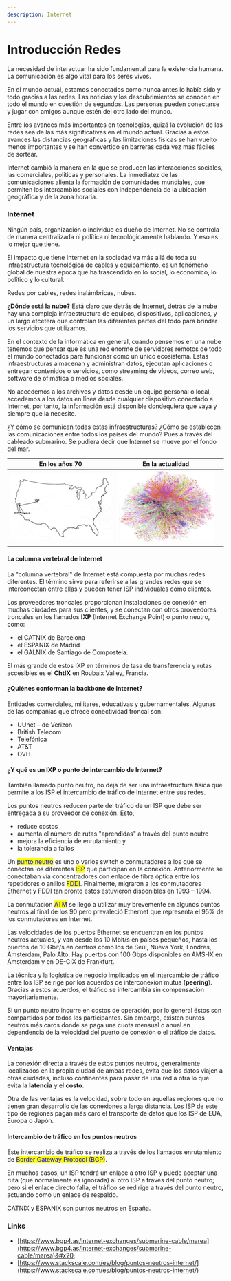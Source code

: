 ```yaml
---
description: Internet
---
```


# Introducción Redes

La necesidad de interactuar ha sido fundamental para la existencia humana.   La comunicación es algo vital para los seres vivos.&#x20;

En el mundo actual, estamos conectados como nunca antes lo había sido y todo gracias a las redes. Las noticias y los descubrimientos se conocen en todo el mundo en cuestión de segundos. Las personas pueden conectarse y jugar con amigos aunque estén del otro lado del mundo.

Entre los avances más importantes en tecnologías, quizá la evolución de las redes sea de las más significativas en el mundo actual. Gracias a estos avances las distancias geográficas y las limitaciones físicas se han vuelto menos importantes y se han convertido en barreras  cada vez más fáciles de sortear.&#x20;

Internet cambió la manera en la que se producen las interacciones sociales, las comerciales, políticas y personales. La inmediatez de las comunicaciones alienta la formación de comunidades mundiales, que permiten los intercambios sociales con independencia de la ubicación geográfica y de la zona horaria.

### Internet

Ningún país, organización o individuo es dueño de Internet. No se controla de manera centralizada ni política ni tecnológicamente hablando. Y eso es lo mejor que tiene.

El impacto que tiene Internet en la sociedad va más allá de toda su infraestructura tecnológica de cables y equipamiento, es un fenómeno global de nuestra época que ha trascendido en lo social, lo económico, lo político y lo cultural.

Redes por cables, redes inalámbricas, nubes.

**¿Dónde está la nube?** Está claro que detrás de Internet, detrás de la nube hay una compleja infraestructura de equipos, dispositivos, aplicaciones, y un largo etcétera que controlan las diferentes partes del todo para brindar los servicios que utilizamos.

En el contexto de la informática en general, cuando pensemos en una nube tenemos que pensar que es una red enorme de servidores remotos de todo el mundo conectados para funcionar como un único ecosistema. Estas infraestructuras almacenan y administran datos, ejecutan aplicaciones o entregan contenidos o servicios, como streaming de vídeos, correo web, software de ofimática o medios sociales.&#x20;

No accedemos a los archivos y datos desde un equipo personal o local, accedemos a los datos en línea desde cualquier dispositivo conectado a Internet, por tanto, la información está disponible dondequiera que vaya y siempre que la necesite. &#x20;

¿Y cómo se comunican todas estas infraestructuras? ¿Cómo se establecen las comunicaciones entre todos los países del mundo? Pues a través del cableado submarino.  Se pudiera decir que Internet se mueve por el fondo del mar.

<table><thead><tr><th>En los años 70</th><th>En la actualidad</th><th data-hidden></th></tr></thead><tbody><tr><td><img src="../../.gitbook/assets/image (91).png" alt=""></td><td><img src="../../.gitbook/assets/image (30) (1) (1).png" alt=""></td><td></td></tr></tbody></table>

#### La columna vertebral de Internet

La "columna vertebral" de Internet está compuesta por muchas redes diferentes. El término sirve para referirse a las grandes redes que se interconectan entre ellas y pueden tener ISP individuales como clientes.

Los proveedores troncales proporcionan instalaciones de conexión en muchas ciudades para sus clientes, y se conectan con otros proveedores troncales en los llamados **IXP** (Internet Exchange Point) o punto neutro, como:

* el CATNIX de Barcelona
* el ESPANIX de Madrid&#x20;
* el GALNIX de Santiago de Compostela.

El más grande de estos IXP en términos de tasa de transferencia y rutas accesibles es el **ChtIX** en Roubaix Valley, Francia.

#### ¿Quiénes conforman la backbone de Internet?

Entidades comerciales, militares, educativas y gubernamentales. Algunas de las compañías que ofrece conectividad troncal son:

* UUnet – de Verizon
* British Telecom
* Telefónica
* AT\&T
* OVH

#### ¿Y qué es un IXP o punto de intercambio de Internet?

También llamado punto neutro, no deja de ser una infraestructura física que permite a los ISP el intercambio de tráfico de Internet entre sus redes.

Los puntos neutros reducen parte del tráfico de un ISP que debe ser entregada a su proveedor de conexión. Esto,

* reduce costos
* aumenta el número de rutas "aprendidas" a través del punto neutro
* mejora la eficiencia de enrutamiento y
* la tolerancia a fallos

Un <mark style="color:blue;">punto neutro</mark> es uno o varios switch o conmutadores a los que se conectan los diferentes <mark style="color:blue;">ISP</mark> que participan en la conexión. Anteriormente se conectaban vía concentradores con enlace de fibra óptica entre los repetidores o anillos <mark style="color:blue;">FDDI</mark>. Finalmente, migraron a los conmutadores Ethernet y FDDI tan pronto estos estuvieron disponibles en 1993 – 1994.

La conmutación <mark style="color:blue;">ATM</mark> se llegó a utilizar muy brevemente en algunos puntos neutros al final de los 90 pero prevaleció Ethernet que representa el 95% de los conmutadores en Internet.

Las velocidades de los puertos Ethernet se encuentran en los puntos neutros actuales, y van desde los  10 Mbit/s en países pequeños, hasta los puertos de 10 Gbit/s en centros como los de Seúl, Nueva York, Londres, Ámsterdam, Palo Alto. Hay puertos con 100 Gbps disponibles en AMS-IX en Ámsterdam y en DE-CIX de Frankfurt.

La técnica y la logística de negocio implicados en el intercambio de tráfico entre los ISP se rige por los acuerdos de interconexión mutua (**peering**). Gracias a estos acuerdos, el tráfico se intercambia sin compensación mayoritariamente.

Si un punto neutro incurre en costos de operación, por lo general éstos son compartidos por todos los participantes. Sin embargo, existen puntos neutros más caros donde se paga una cuota mensual o anual en dependencia de la velocidad del puerto de conexión o el tráfico de datos.

#### Ventajas

La conexión directa a través de estos puntos neutros, generalmente localizados en la propia ciudad de ambas redes, evita que los datos viajen a otras ciudades, incluso continentes para pasar de una red a otra lo que evita la **latencia** y el **costo**.

Otra de las ventajas es la velocidad, sobre todo en aquellas regiones que no tienen gran desarrollo de las conexiones a larga distancia. Los ISP de este tipo de regiones pagan más caro el transporte de datos que los ISP de EUA, Europa o Japón.

#### Intercambio de tráfico en los puntos neutros

Este intercambio de tráfico se realiza a través de los llamados enrutamiento de <mark style="color:blue;">Border Gateway Protocol (BGP)</mark>.

En muchos casos, un ISP tendrá un enlace a otro ISP y puede aceptar una ruta (que normalmente es ignorada) al otro ISP a través del punto neutro; pero si el enlace directo falla, el tráfico se redirige a través del punto neutro, actuando como un enlace de respaldo.

CATNIX y ESPANIX son puntos neutros en España.

### Links

* [https://www.bgp4.as/internet-exchanges/submarine-cable/marea](https://www.bgp4.as/internet-exchanges/submarine-cable/marea)&#x20;
* [https://www.stackscale.com/es/blog/puntos-neutros-internet/](https://www.stackscale.com/es/blog/puntos-neutros-internet/)
